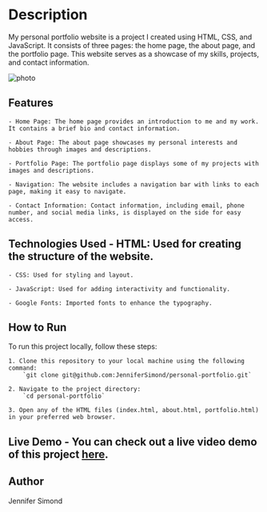 # Description

My personal portfolio website is a project I created using HTML, CSS, and JavaScript. It consists of three pages: the home page, the about page, and the portfolio page. This website serves as a showcase of my skills, projects, and contact information.

![photo](/images/updated-proj-pic)

## Features

    - Home Page: The home page provides an introduction to me and my work. It contains a brief bio and contact information.

    - About Page: The about page showcases my personal interests and hobbies through images and descriptions.

    - Portfolio Page: The portfolio page displays some of my projects with images and descriptions.

    - Navigation: The website includes a navigation bar with links to each page, making it easy to navigate.

    - Contact Information: Contact information, including email, phone number, and social media links, is displayed on the side for easy access.

## Technologies Used - HTML: Used for creating the structure of the website.

    - CSS: Used for styling and layout.

    - JavaScript: Used for adding interactivity and functionality.

    - Google Fonts: Imported fonts to enhance the typography.

## How to Run

To run this project locally, follow these steps:

    1. Clone this repository to your local machine using the following command:
        `git clone git@github.com:JenniferSimond/personal-portfolio.git`

    2. Navigate to the project directory:
        `cd personal-portfolio`

    3. Open any of the HTML files (index.html, about.html, portfolio.html) in your preferred web browser.

## Live Demo - You can check out a live video demo of this project [here](https://vimeo.com/916961515/b53bea527c?share=copy).

## Author

Jennifer Simond

